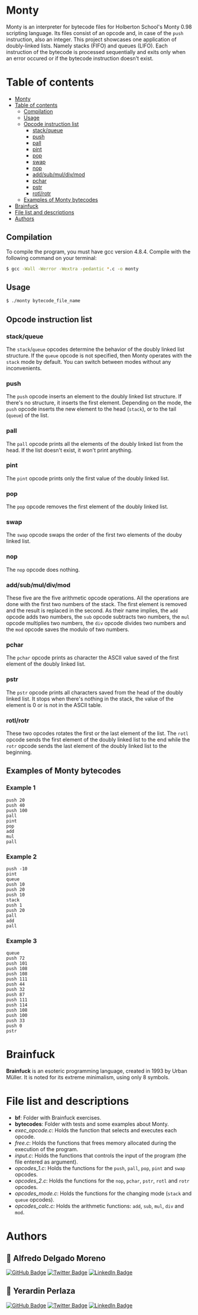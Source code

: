 # Monty 

Monty is an interpreter for bytecode files for Holberton School's Monty 0.98 scripting language. Its files consist of an opcode and, in case of the `push` instruction, also an integer. This project showcases one application of doubly-linked lists. Namely stacks (FIFO) and queues (LIFO). Each instruction of the bytecode is processed sequentially and exits only when an error occured or if the bytecode instruction doesn't exist.

# Table of contents

- [Monty](#monty)
- [Table of contents](#table-of-contents)
  * [Compilation](#compilation)
  * [Usage](#usage)
  * [Opcode instruction list](#opcode-instruction-list)
    + [stack/queue](#stack-queue)
    + [push](#push)
    + [pall](#pall)
    + [pint](#pint)
    + [pop](#pop)
    + [swap](#swap)
    + [nop](#nop)
    + [add/sub/mul/div/mod](#add-sub-mul-div-mod)
    + [pchar](#pchar)
    + [pstr](#pstr)
    + [rotl/rotr](#rotl-rotr)
  * [Examples of Monty bytecodes](#examples-of-monty-bytecodes)
- [Brainfuck](#brainfuck)
- [File list and descriptions](#file-list-and-descriptions)
- [Authors](#authors)

## Compilation

To compile the program, you must have gcc version 4.8.4. Compile with the following command on your terminal:

```bash
$ gcc -Wall -Werror -Wextra -pedantic *.c -o monty
```

## Usage

```bash
$ ./monty bytecode_file_name
```

## Opcode instruction list

### stack/queue

The `stack`/`queue` opcodes determine the behavior of the doubly linked list structure. If the `queue` opcode is not specified, then Monty operates with the `stack` mode by default. You can switch between modes without any inconvenients.

### push

The `push` opcode inserts an element to the doubly linked list structure. If there's no structure, it inserts the first element. Depending on the mode, the `push` opcode inserts the new element to the head (`stack`), or to the tail (`queue`) of the list.

### pall

The `pall` opcode prints all the elements of the doubly linked list from the head. If the list doesn't exist, it won't print anything.

### pint

The `pint` opcode prints only the first value of the doubly linked list.

### pop

The `pop` opcode removes the first element of the doubly linked list.

### swap

The `swap` opcode swaps the order of the first two elements of the douby linked list.

### nop

The `nop` opcode does nothing.

### add/sub/mul/div/mod

These five are the five arithmetic opcode operations. All the operations are done with the first two numbers of the stack. The first element is removed and the result is replaced in the second. As their name implies, the `add` opcode adds two numbers, the `sub` opcode subtracts two numbers, the `mul` opcode multiplies two numbers, the `div` opcode divides two numbers and the `mod` opcode saves the modulo of two numbers.

### pchar

The `pchar` opcode prints as character the ASCII value saved of the first element of the doubly linked list.

### pstr

The `pstr` opcode prints all characters saved from the head of the doubly linked list. It stops when there's nothing in the stack, the value of the element is 0 or is not in the ASCII table.

### rotl/rotr

These two opcodes rotates the first or the last element of the list. The `rotl` opcode sends the first element of the doubly linked list to the end while the `rotr` opcode sends the last element of the doubly linked list to the beginning.

## Examples of Monty bytecodes

### Example 1

```
push 20
push 40
push 100
pall
pint
pop
add
mul
pall
```

### Example 2

```
push -10
pint
queue
push 10
push 20
push 10
stack
push 1
push 20
pall
add
pall
```

### Example 3

```
queue
push 72
push 101
push 108
push 108
push 111
push 44
push 32
push 87
push 111
push 114
push 108
push 100
push 33
push 0
pstr
```

# Brainfuck

**Brainfuck** is an esoteric programming language, created in 1993 by Urban Müller. It is noted for its extreme minimalism, using only 8 symbols.

# File list and descriptions

- **bf**: Folder with Brainfuck exercises.
- **bytecodes**: Folder with tests and some examples about Monty.
- *exec_opcode.c*: Holds the function that selects and executes each opcode.
- *free.c*: Holds the functions that frees memory allocated during the execution of the program.
- *input.c*: Holds the functions that controls the input of the program (the file entered as argument).
- *opcodes_1.c*: Holds the functions for the `push`, `pall`, `pop`, `pint` and `swap` opcodes.
- *opcodes_2.c*: Holds the functions for the `nop`, `pchar`, `pstr`, `rotl` and `rotr` opcodes.
- *opcodes_mode.c*: Holds the functions for the changing mode (`stack` and `queue` opcodes).
- *opcodes_calc.c:* Holds the arithmetic functions: `add`, `sub`, `mul`, `div` and `mod`.

# Authors

## 👤 Alfredo Delgado Moreno

[![GitHub Badge](https://img.shields.io/badge/GitHub-100000?style=for-the-badge&logo=github&logoColor=white)](https://github.com/AlfredPianist/) [![Twitter Badge](https://img.shields.io/badge/Twitter-1DA1F2?style=for-the-badge&logo=twitter&logoColor=white)](https://twitter.com/Alfred_Pianist) [![LinkedIn Badge](https://img.shields.io/badge/LinkedIn-0077B5?style=for-the-badge&logo=linkedin&logoColor=white)](https://www.linkedin.com/in/alfredo-delgado-moreno-75b65290/)

## 👤 Yerardin Perlaza

[![GitHub Badge](https://img.shields.io/badge/GitHub-100000?style=for-the-badge&logo=github&logoColor=white)](https://github.com/YerardinPerlaza/) [![Twitter Badge](https://img.shields.io/badge/Twitter-1DA1F2?style=for-the-badge&logo=twitter&logoColor=white)](https://twitter.com/YerardinPerlaza) [![LinkedIn Badge](https://img.shields.io/badge/LinkedIn-0077B5?style=for-the-badge&logo=linkedin&logoColor=white)](https://www.linkedin.com/in/yerardin-perlaza-medina-5135b8a6)